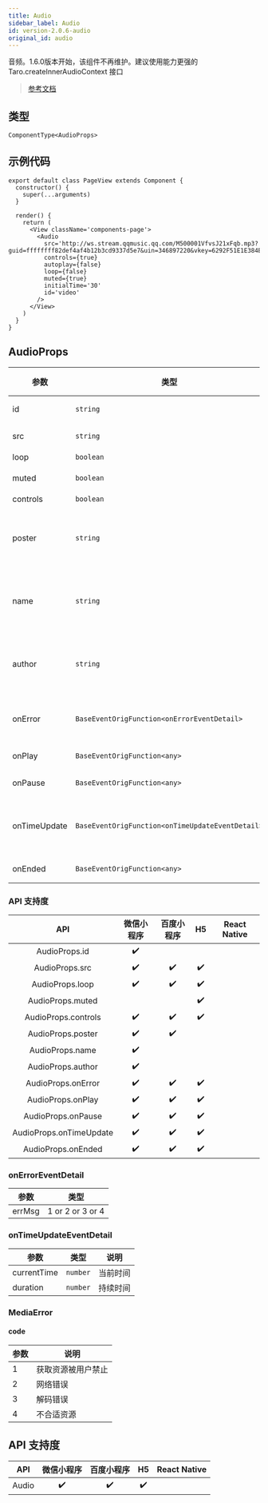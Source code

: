 ```yaml
---
title: Audio
sidebar_label: Audio
id: version-2.0.6-audio
original_id: audio
---
```


音频。1.6.0版本开始，该组件不再维护。建议使用能力更强的 Taro.createInnerAudioContext 接口

> [参考文档](https://developers.weixin.qq.com/miniprogram/dev/component/audio.html)

## 类型

```tsx
ComponentType<AudioProps>
```

## 示例代码

```tsx
export default class PageView extends Component {
  constructor() {
    super(...arguments)
  }

  render() {
    return (
      <View className='components-page'>
        <Audio
          src='http://ws.stream.qqmusic.qq.com/M500001VfvsJ21xFqb.mp3?guid=ffffffff82def4af4b12b3cd9337d5e7&uin=346897220&vkey=6292F51E1E384E06DCBDC9AB7C49FD713D632D313AC4858BACB8DDD29067D3C601481D36E62053BF8DFEAF74C0A5CCFADD6471160CAF3E6A&fromtag=46'
          controls={true}
          autoplay={false}
          loop={false}
          muted={true}
          initialTime='30'
          id='video'
        />
      </View>
    )
  }
}
```

## AudioProps

| 参数 | 类型 | 默认值 | 必填 | 说明 |
| --- | --- | :---: | :---: | --- |
| id | `string` |  | 是 | audio 组件的唯一标识符 |
| src | `string` |  | 是 | 要播放音频的资源地址 |
| loop | `boolean` | `false` | 是 | 是否循环播放 |
| muted | `boolean` | `false` | 否 | 是否静音播放<br />**不推荐使用** |
| controls | `boolean` | `false` | 是 | 是否显示默认控件 |
| poster | `string` |  | 是 | 默认控件上的音频封面的图片资源地址，如果 controls 属性值为 false 则设置 poster 无效 |
| name | `string` | `"未知音频"` | 是 | 默认控件上的音频名字，如果 controls 属性值为 false 则设置 name 无效 |
| author | `string` | `"未知作者"` | 是 | 默认控件上的作者名字，如果 controls 属性值为 false 则设置 author 无效 |
| onError | `BaseEventOrigFunction<onErrorEventDetail>` |  | 否 | 当发生错误时触发 error 事件，detail = {errMsg: MediaError.code} |
| onPlay | `BaseEventOrigFunction<any>` |  | 否 | 当开始/继续播放时触发play事件 |
| onPause | `BaseEventOrigFunction<any>` |  | 否 | 当暂停播放时触发 pause 事件 |
| onTimeUpdate | `BaseEventOrigFunction<onTimeUpdateEventDetail>` |  | 否 | 当播放进度改变时触发 timeupdate 事件，detail = {currentTime, duration} |
| onEnded | `BaseEventOrigFunction<any>` |  | 否 | 当播放到末尾时触发 ended 事件 |

### API 支持度

| API | 微信小程序 | 百度小程序 | H5 | React Native |
| :---: | :---: | :---: | :---: | :---: |
| AudioProps.id | ✔️ |  |  |  |
| AudioProps.src | ✔️ | ✔️ | ✔️ |  |
| AudioProps.loop | ✔️ | ✔️ | ✔️ |  |
| AudioProps.muted |  |  | ✔️ |  |
| AudioProps.controls | ✔️ | ✔️ | ✔️ |  |
| AudioProps.poster | ✔️ | ✔️ |  |  |
| AudioProps.name | ✔️ |  |  |  |
| AudioProps.author | ✔️ |  |  |  |
| AudioProps.onError | ✔️ | ✔️ | ✔️ |  |
| AudioProps.onPlay | ✔️ | ✔️ | ✔️ |  |
| AudioProps.onPause | ✔️ | ✔️ | ✔️ |  |
| AudioProps.onTimeUpdate | ✔️ | ✔️ | ✔️ |  |
| AudioProps.onEnded | ✔️ | ✔️ | ✔️ |  |

### onErrorEventDetail

| 参数 | 类型 |
| --- | --- |
| errMsg | 1 or 2 or 3 or 4 |

### onTimeUpdateEventDetail

| 参数 | 类型 | 说明 |
| --- | --- | --- |
| currentTime | `number` | 当前时间 |
| duration | `number` | 持续时间 |

### MediaError

#### code

| 参数 | 说明 |
| --- | --- |
| 1 | 获取资源被用户禁止 |
| 2 | 网络错误 |
| 3 | 解码错误 |
| 4 | 不合适资源 |

## API 支持度

| API | 微信小程序 | 百度小程序 | H5 | React Native |
| :---: | :---: | :---: | :---: | :---: |
| Audio | ✔️ | ✔️ | ✔️ |  |
